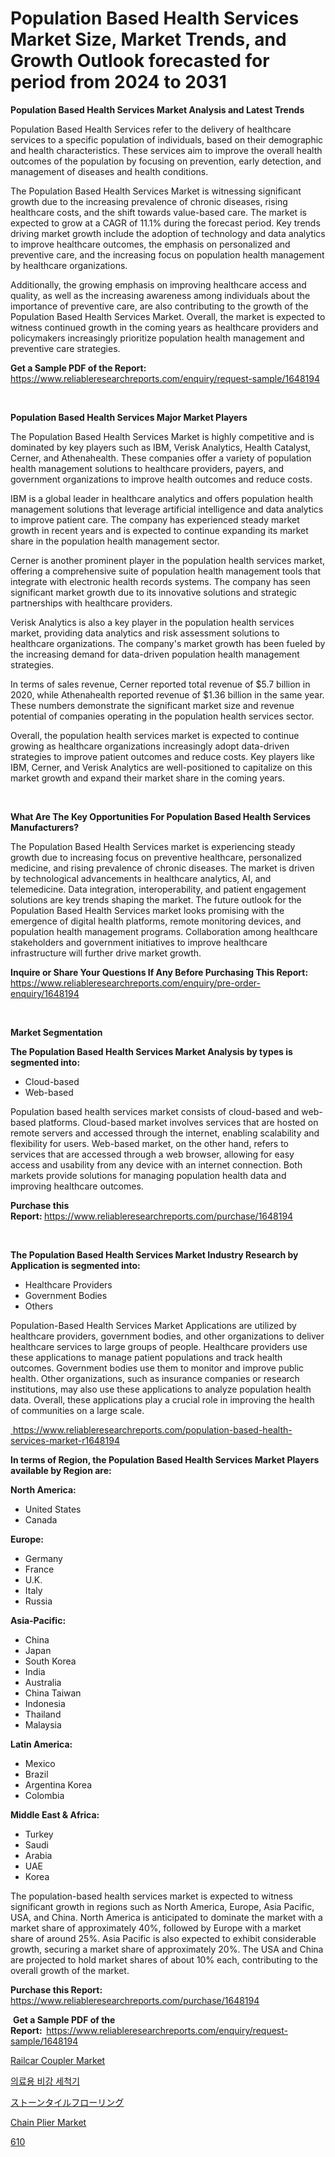 <p><h1>Population Based Health Services Market Size, Market Trends, and Growth Outlook forecasted for period from 2024 to 2031</h1></p><p><strong>Population Based Health Services Market Analysis and Latest Trends</strong></p>
<p><p>Population Based Health Services refer to the delivery of healthcare services to a specific population of individuals, based on their demographic and health characteristics. These services aim to improve the overall health outcomes of the population by focusing on prevention, early detection, and management of diseases and health conditions.</p><p>The Population Based Health Services Market is witnessing significant growth due to the increasing prevalence of chronic diseases, rising healthcare costs, and the shift towards value-based care. The market is expected to grow at a CAGR of 11.1% during the forecast period. Key trends driving market growth include the adoption of technology and data analytics to improve healthcare outcomes, the emphasis on personalized and preventive care, and the increasing focus on population health management by healthcare organizations.</p><p>Additionally, the growing emphasis on improving healthcare access and quality, as well as the increasing awareness among individuals about the importance of preventive care, are also contributing to the growth of the Population Based Health Services Market. Overall, the market is expected to witness continued growth in the coming years as healthcare providers and policymakers increasingly prioritize population health management and preventive care strategies.</p></p>
<p><strong>Get a Sample PDF of the Report:&nbsp;</strong> <a href="https://www.reliableresearchreports.com/enquiry/request-sample/1648194">https://www.reliableresearchreports.com/enquiry/request-sample/1648194</a></p>
<p>&nbsp;</p>
<p><strong>Population Based Health Services Major Market Players</strong></p>
<p><p>The Population Based Health Services Market is highly competitive and is dominated by key players such as IBM, Verisk Analytics, Health Catalyst, Cerner, and Athenahealth. These companies offer a variety of population health management solutions to healthcare providers, payers, and government organizations to improve health outcomes and reduce costs.</p><p>IBM is a global leader in healthcare analytics and offers population health management solutions that leverage artificial intelligence and data analytics to improve patient care. The company has experienced steady market growth in recent years and is expected to continue expanding its market share in the population health management sector.</p><p>Cerner is another prominent player in the population health services market, offering a comprehensive suite of population health management tools that integrate with electronic health records systems. The company has seen significant market growth due to its innovative solutions and strategic partnerships with healthcare providers.</p><p>Verisk Analytics is also a key player in the population health services market, providing data analytics and risk assessment solutions to healthcare organizations. The company's market growth has been fueled by the increasing demand for data-driven population health management strategies.</p><p>In terms of sales revenue, Cerner reported total revenue of $5.7 billion in 2020, while Athenahealth reported revenue of $1.36 billion in the same year. These numbers demonstrate the significant market size and revenue potential of companies operating in the population health services sector.</p><p>Overall, the population health services market is expected to continue growing as healthcare organizations increasingly adopt data-driven strategies to improve patient outcomes and reduce costs. Key players like IBM, Cerner, and Verisk Analytics are well-positioned to capitalize on this market growth and expand their market share in the coming years.</p></p>
<p>&nbsp;</p>
<p><strong>What Are The Key Opportunities For Population Based Health Services Manufacturers?</strong></p>
<p><p>The Population Based Health Services market is experiencing steady growth due to increasing focus on preventive healthcare, personalized medicine, and rising prevalence of chronic diseases. The market is driven by technological advancements in healthcare analytics, AI, and telemedicine. Data integration, interoperability, and patient engagement solutions are key trends shaping the market. The future outlook for the Population Based Health Services market looks promising with the emergence of digital health platforms, remote monitoring devices, and population health management programs. Collaboration among healthcare stakeholders and government initiatives to improve healthcare infrastructure will further drive market growth.</p></p>
<p><strong>Inquire or Share Your Questions If Any Before Purchasing This Report:</strong> <a href="https://www.reliableresearchreports.com/enquiry/pre-order-enquiry/1648194">https://www.reliableresearchreports.com/enquiry/pre-order-enquiry/1648194</a></p>
<p>&nbsp;</p>
<p><strong>Market Segmentation</strong></p>
<p><strong>The Population Based Health Services Market Analysis by types is segmented into:</strong></p>
<p><ul><li>Cloud-based</li><li>Web-based</li></ul></p>
<p><p>Population based health services market consists of cloud-based and web-based platforms. Cloud-based market involves services that are hosted on remote servers and accessed through the internet, enabling scalability and flexibility for users. Web-based market, on the other hand, refers to services that are accessed through a web browser, allowing for easy access and usability from any device with an internet connection. Both markets provide solutions for managing population health data and improving healthcare outcomes.</p></p>
<p><strong>Purchase this Report:&nbsp;</strong><a href="https://www.reliableresearchreports.com/purchase/1648194">https://www.reliableresearchreports.com/purchase/1648194</a></p>
<p>&nbsp;</p>
<p><strong>The Population Based Health Services Market Industry Research by Application is segmented into:</strong></p>
<p><ul><li>Healthcare Providers</li><li>Government Bodies</li><li>Others</li></ul></p>
<p><p>Population-Based Health Services Market Applications are utilized by healthcare providers, government bodies, and other organizations to deliver healthcare services to large groups of people. Healthcare providers use these applications to manage patient populations and track health outcomes. Government bodies use them to monitor and improve public health. Other organizations, such as insurance companies or research institutions, may also use these applications to analyze population health data. Overall, these applications play a crucial role in improving the health of communities on a large scale.</p></p>
<p><a href="https://www.reliableresearchreports.com/population-based-health-services-market-r1648194">&nbsp;https://www.reliableresearchreports.com/population-based-health-services-market-r1648194</a></p>
<p><strong>In terms of Region, the Population Based Health Services Market Players available by Region are:</strong></p>
<p>
    <p> <strong> North America: </strong>
        <ul>
            <li>United States</li>
            <li>Canada</li>
        </ul>
        </p> 
    <p> <strong> Europe: </strong>
        <ul>
            <li>Germany</li>
            <li>France</li>
            <li>U.K.</li>
            <li>Italy</li>
            <li>Russia</li>
        </ul>
        </p> 
    <p> <strong> Asia-Pacific: </strong>
        <ul>
            <li>China</li>
            <li>Japan</li>
            <li>South Korea</li>
            <li>India</li>
            <li>Australia</li>
            <li>China Taiwan</li>
            <li>Indonesia</li>
            <li>Thailand</li>
            <li>Malaysia</li>
        </ul>
        </p> 
    <p> <strong> Latin America: </strong>
        <ul>
            <li>Mexico</li>
            <li>Brazil</li>
            <li>Argentina Korea</li>
            <li>Colombia</li>
        </ul>
        </p> 
    <p> <strong> Middle East & Africa: </strong>
        <ul>
            <li>Turkey</li>
            <li>Saudi</li>
            <li>Arabia</li>
            <li>UAE</li>
            <li>Korea</li>
        </ul>
    </p>
    </p>
<p><p>The population-based health services market is expected to witness significant growth in regions such as North America, Europe, Asia Pacific, USA, and China. North America is anticipated to dominate the market with a market share of approximately 40%, followed by Europe with a market share of around 25%. Asia Pacific is also expected to exhibit considerable growth, securing a market share of approximately 20%. The USA and China are projected to hold market shares of about 10% each, contributing to the overall growth of the market.</p></p>
<p><strong>Purchase this Report: </strong><a href="https://www.reliableresearchreports.com/purchase/1648194">https://www.reliableresearchreports.com/purchase/1648194</a></p>
<p>&nbsp;<strong>Get a Sample PDF of the Report:&nbsp;&nbsp;</strong><a href="https://www.reliableresearchreports.com/enquiry/request-sample/1648194">https://www.reliableresearchreports.com/enquiry/request-sample/1648194</a></p>
<p><strong></strong></p>
<p><p><a href="https://github.com/EbonyHane1955/Market-Research-Report-List-1/blob/main/railcar-coupler-market.md">Railcar Coupler Market</a></p><p><a href="https://github.com/Maeennan456456/Market-Research-Report-List-2/blob/main/7526652179363.md">의료용 비강 세척기</a></p><p><a href="https://github.com/dawson566/Market-Research-Report-List-2/blob/main/1574722166178.md">ストーンタイルフローリング</a></p><p><a href="https://github.com/NaomieConner2023/Market-Research-Report-List-1/blob/main/chain-plier-market.md">Chain Plier Market</a></p><p><a href="https://github.com/DeonBoer2023/Market-Research-Report-List-2/blob/main/6663868166179.md">610</a></p></p>